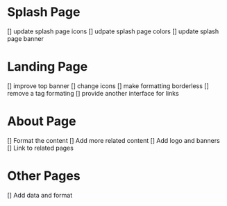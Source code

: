 # Splash Page

[] update splash page icons
[] udpate splash page colors
[] update splash page banner

# Landing Page

[] improve top banner
[] change icons
[] make formatting borderless
[] remove a tag formating
[] provide another interface for links

# About Page

[] Format the content
[] Add more related content
[] Add logo and banners
[] Link to related pages

# Other Pages

[] Add data and format